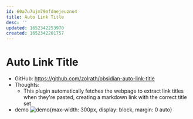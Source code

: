 ```yaml
---
id: 60a7u7ujm79mfdnejeuzno4
title: Auto Link Title
desc: ''
updated: 1652342253970
created: 1652342201757
---
```

# Auto Link Title

- GitHub: https://github.com/zolrath/obsidian-auto-link-title
- Thoughts:
    - This plugin automatically fetches the webpage to extract link titles when they're pasted, creating a markdown link with the correct title set
- demo ![demo](https://github.com/zolrath/obsidian-auto-link-title/raw/main/auto-link-title.gif){max-width: 300px, display: block, margin: 0 auto}